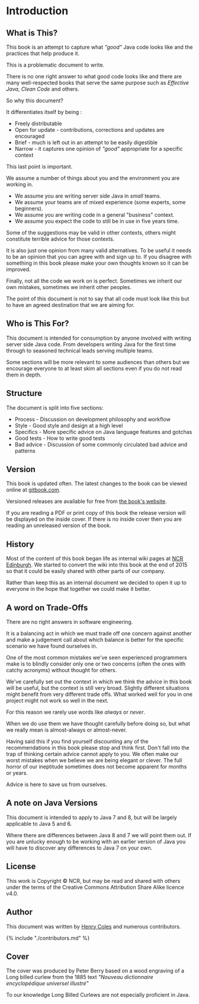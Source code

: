 # Introduction

## What is This?

This book is an attempt to capture what *"good"* Java code looks like and the practices that help produce it.

This is a problematic document to write.

There is no one right answer to what good code looks like and there are many well-respected books that serve the same purpose such as *Effective Java*, *Clean Code* and others.

So why this document?

It differentiates itself by being :

* Freely distributable
* Open for update - contributions, corrections and updates are encouraged
* Brief - much is left out in an attempt to be easily digestible
* Narrow - it captures one opinion of *"good"* appropriate for a specific context

This last point is important.

We assume a number of things about you and the environment you are working in.

* We assume you are writing server side Java in *small* teams.
* We assume your teams are of mixed experience (some experts, some beginners).
* We assume you are writing code in a general "business" context.
* We assume you expect the code to still be in use in five years time.

Some of the suggestions may be valid in other contexts, others might constitute terrible advice for those contexts.

It is also just one opinion from many valid alternatives. To be useful it needs to be an opinion that you can agree with and sign up to. If you disagree with something in this book please make your own thoughts known so it can be improved.

Finally, not all the code we work on is perfect. Sometimes we inherit our own mistakes, sometimes we inherit other peoples.

The point of this document is not to say that all code must look like this but to have an agreed destination that we are aiming for.

## Who is This For?

This document is intended for consumption by anyone involved with writing server side Java code. From developers writing Java for the first time through to seasoned technical leads serving multiple teams.

Some sections will be more relevant to some audiences than others but we encourage everyone to at least skim all sections even if you do not read them in depth.

## Structure

The document is split into five sections:

* Process - Discussion on development philosophy and workflow
* Style - Good style and design at a high level
* Specifics - More specific advice on Java language features and gotchas
* Good tests - How to write good tests
* Bad advice - Discussion of some commonly circulated bad advice and patterns

## Version

This book is updated often. The latest changes to the book can be viewed online at [gitbook.com](https://ncrcoe.gitbooks.io/java-for-small-teams/content/).

Versioned releases are available for free from [the book's website](http://javabook.ncredinburgh.com).

If you are reading a PDF or print copy of this book the release version will be displayed on the inside cover. If there is no inside cover then you are reading an unreleased version of the book.

## History

Most of the content of this book began life as internal wiki pages at [NCR Edinburgh](http://ncredinburgh.com). We started to convert the wiki into this book at the end of 2015 so that it could be easily shared with other parts of our company.

Rather than keep this as an internal document we decided to open it up to everyone in the hope that together we could make it better.

## A word on Trade-Offs

There are no right answers in software engineering.

It is a balancing act in which we must trade off one concern against another and make a judgement call about which balance is better for the specific scenario we have found ourselves in.

One of the most common mistakes we've seen experienced programmers make is to blindly consider only one or two concerns (often the ones with catchy acronyms) without thought for others.

We've carefully set out the context in which we think the advice in this book will be useful, but the context is still very broad. Slightly different situations might benefit from very different trade offs. What worked well for you in one project might not work so well in the next.

For this reason we rarely use words like *always* or *never*.

When we do use them we have thought carefully before doing so, but what we really mean is almost-always or almost-never.

Having said this if you find yourself discounting any of the recommendations in this book please stop and think first. Don't fall into the trap of thinking certain advice cannot apply to you. We often make our worst mistakes when we believe we are being elegant or clever. The full horror of our ineptitude sometimes does not become apparent for months or years.

Advice is here to save us from ourselves.

## A note on Java Versions

This document is intended to apply to Java 7 and 8, but will be largely applicable to Java 5 and 6.

Where there are differences between Java 8 and 7 we will point them out. If you are unlucky enough to be working with an earlier version of Java you will have to discover any differences to Java 7 on your own.

## License

This work is Copyright &copy; NCR, but may be read and shared with others under the terms of the Creative Commons Attribution Share Alike licence v4.0.

## Author

This document was written by [Henry Coles](https://twitter.com/0hjc) and numerous contributors.

{% include "./contributors.md" %}

## Cover

The cover was produced by Peter Berry based on a wood engraving of a Long billed curlew from the 1885 text *"Nouveau dictionnaire encyclopédique universel illustré"*

To our knowledge Long Billed Curlews are not especially proficient in Java.


